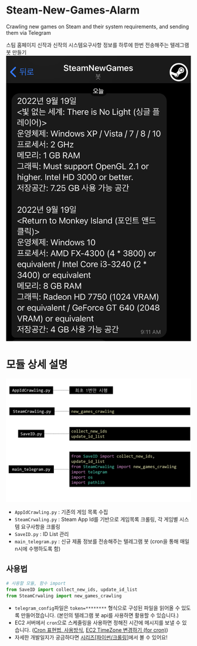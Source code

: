 # Steam-New-Games-Alarm
Crawling new games on Steam and their system requirements, and sending them via Telegram

스팀 홈페이지 신작과 신작의 시스템요구사항 정보를 하루에 한번 전송해주는 텔레그램 봇 만들기   
![텔레그램스샷](img/telegram.jpg)   
 # 모듈 상세 설명
 ![구성](img/pypy.png)
- `AppIdCrawling.py`
: 기존의 게임 목록 수집
- `SteamCrwaling.py`
: Steam App Id를 기반으로 게임목록 크롤링, 각 게임별 시스템 요구사항을 크롤링
- `SaveID.py`
: ID List 관리
- `main_telegram.py`
: 신규 제품 정보를 전송해주는 텔레그램 봇
(cron을 통해 매일 n시에 수행하도록 함)
## 사용법
```python
# 사용할 모듈, 함수 import
from SaveID import collect_new_ids, update_id_list
from SteamCrwaling import new_games_crawling
```
- `telegram_config`파일은 `token=********` 형식으로 구성된 파일을 읽어올 수 있도록 만들어졌습니다. (본인의 텔레그램 봇 api를 사용하면 활용할 수 있습니다.)
- EC2 서버에서 `cron`으로 스케줄링을 사용하면 정해진 시간에 메시지를 보낼 수 있습니다. ([Cron 표현법, 사용방식](https://velog.io/@seulki971227/Cron-%ED%81%AC%EB%A1%A0Cron-%ED%91%9C%ED%98%84%EC%8B%9D-%EC%82%AC%EC%9A%A9%EB%B2%95), [EC2 TimeZone 변경하기 (for cron)](https://velog.io/@seulki971227/AWS-EC2-TimeZone-%EB%B3%80%EA%B2%BD%ED%95%98%EA%B8%B0-for-cron))
- 자세한 개발일지가 궁금하다면 [시리즈[파이썬/크롤링]](https://velog.io/@seulki971227/series/%ED%8C%8C%EC%9D%B4%EC%8D%AC%ED%81%AC%EB%A1%A4%EB%A7%81)에서 볼 수 있어요!
